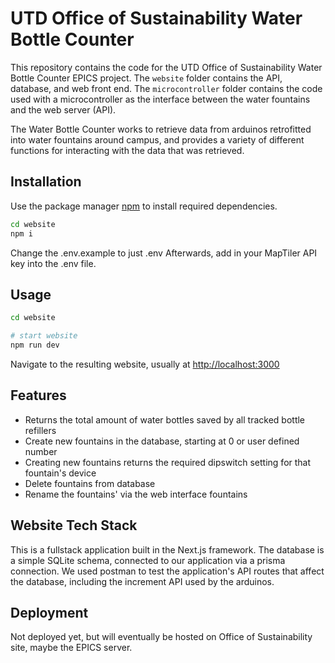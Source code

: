 # UTD Office of Sustainability Water Bottle Counter

This repository contains the code for the UTD Office of Sustainability Water Bottle Counter EPICS project. The `website` folder contains the API, database, and web front end. The `microcontroller` folder contains the code used with a microcontroller as the interface between the water fountains and the web server (API).

The Water Bottle Counter works to retrieve data from arduinos retrofitted into water fountains around campus, and provides a variety of different functions for interacting with the data that was retrieved.

## Installation

Use the package manager [npm](https://www.npmjs.com/) to install required dependencies.

```bash
cd website
npm i
```
Change the .env.example to just .env
Afterwards, add in your MapTiler API key into the .env file.
## Usage

```bash
cd website

# start website
npm run dev
```

Navigate to the resulting website, usually at [http://localhost:3000](http://localhost:3000)

## Features
- Returns the total amount of water bottles saved by all tracked bottle refillers 
- Create new fountains in the database, starting at 0 or user defined number
- Creating new fountains returns the required dipswitch setting for that fountain's device
- Delete fountains from database
- Rename the fountains' via the web interface fountains

## Website Tech Stack
This is a fullstack application built in the Next.js framework.
The database is a simple SQLite schema, connected to our application via a prisma connection.
We used postman to test the application's API routes that affect the database, including the increment API used by the arduinos.

## Deployment
Not deployed yet, but will eventually be hosted on Office of Sustainability site, maybe the EPICS server.
